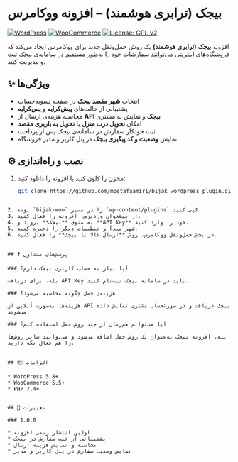 # بیجک (ترابری هوشمند) – افزونه ووکامرس

[![WordPress](https://img.shields.io/badge/WordPress-5.8%2B-blue?logo=wordpress)](https://wordpress.org)
[![WooCommerce](https://img.shields.io/badge/WooCommerce-5.5%2B-purple?logo=woo)](https://woocommerce.com)
[![License: GPL v2](https://img.shields.io/badge/License-GPLv2-green.svg)](https://www.gnu.org/licenses/gpl-2.0.html)

افزونه **بیجک (ترابری هوشمند)** یک روش حمل‌ونقل جدید برای ووکامرس ایجاد می‌کند که فروشگاه‌های اینترنتی می‌توانند سفارشات خود را به‌طور مستقیم در سامانه‌ی [بیجک](https://bijak.ir) ثبت و مدیریت کنند.


## ✨ ویژگی‌ها

- انتخاب **شهر مقصد بیجک** در صفحه تسویه‌حساب
- پشتیبانی از حالت‌های **پیش‌کرایه** و **پس‌کرایه**
- محاسبه هزینه‌ی ارسال از **API بیجک** و نمایش به مشتری
- امکان **تحویل درب منزل** یا **تحویل به باربری مقصد**
- ثبت خودکار سفارش در سامانه‌ی بیجک پس از پرداخت
- نمایش **وضعیت و کد پیگیری بیجک** در پنل کاربر و مدیر فروشگاه


## ⚙️ نصب و راه‌اندازی

1. مخزن را کلون کنید یا افزونه را دانلود کنید:

   ```bash
   git clone https://github.com/mostafaamiri/bijak_wordpress_plugin.git
```

2. پوشه `bijak-woo` را در مسیر `wp-content/plugins` کپی کنید.
3. از پیشخوان وردپرس، افزونه را فعال کنید.
4. به منوی **بیجک** بروید و **API Key** خود را وارد کنید.
5. شهر مبدأ و تنظیمات دیگر را ذخیره کنید.
6. در بخش حمل‌ونقل ووکامرس، روش **ارسال کالا با بیجک** را فعال کنید.


## ❓ پرسش‌های متداول

### آیا نیاز به حساب کاربری بیجک دارم؟

بله، برای دریافت API Key باید در سامانه بیجک ثبت‌نام کنید.

### هزینه‌ی حمل چگونه محاسبه می‌شود؟

هزینه‌ها به‌صورت آنلاین از API بیجک دریافت و در صورتحساب مشتری نمایش داده می‌شوند.

### آیا می‌توانم هم‌زمان از چند روش حمل استفاده کنم؟

بله، افزونه بیجک به‌عنوان یک روش حمل اضافه می‌شود و می‌توانید سایر روش‌ها را هم فعال نگه دارید.


## 📦 الزامات

* WordPress 5.8+
* WooCommerce 5.5+
* PHP 7.4+


## 📜 تغییرات

### 1.0.0

* اولین انتشار رسمی افزونه
* پشتیبانی از ثبت سفارش در بیجک
* محاسبه و نمایش هزینه ارسال
* نمایش وضعیت سفارش در پنل کاربر و مدیر
